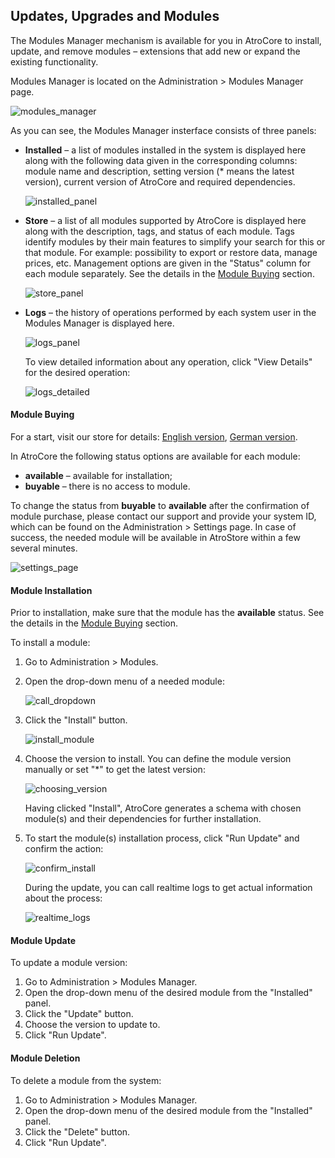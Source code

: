 ## Updates, Upgrades and Modules

The Modules Manager mechanism is available for you in AtroCore to install, update, and remove modules – extensions that add new or expand the existing functionality.

Modules Manager is located on the Administration > Modules Manager page.

![modules_manager](../_assets/administration/module-manager/module_manager_en.png)

As you can see, the Modules Manager insterface consists of three panels:

* **Installed** – a list of modules installed in the system is displayed here along with the following data given in the corresponding columns: module name and description, setting version (* means the latest version), current version of AtroCore and required dependencies.

  ![installed_panel](../_assets/administration/module-manager/module_manager_installed_en.png)
  
* **Store** – a list of all modules supported by AtroCore is displayed here along with the description, tags, and status of each module. Tags identify modules by their main features to simplify your search for this or that module. For example: possibility to export or restore data, manage prices, etc. Management options are given in the "Status" column for each module separately. See the details in the [Module Buying](#module-buying) section.   

  ![store_panel](../_assets/administration/module-manager/module_manager_store_en.png)

* **Logs** – the history of operations performed by each system user in the Modules Manager is displayed here.

  ![logs_panel](../_assets/administration/module-manager/module_manager_logs_en.png)
  
  To view detailed information about any operation, click "View Details"  for the desired operation:
  
  ![logs_detailed](../_assets/administration/module-manager/module_manager_logs_detailed_en.png)

#### Module Buying

For a start, visit our store for details: [English version](https://atropim.com/store), [German version](https://atropim.com/de/shop).

In AtroCore the following status options are available for each module:

* **available** – available for installation;
* **buyable** – there is no access to module.

To change the status from **buyable** to **available** after the confirmation of module purchase, please contact our support and provide your system ID, which can be found on the Administration > Settings page. In case of success, the needed module will be available in AtroStore within a few several minutes.
<!-- давайте зробимо інтерактивним слово support, щоб по кліку на нього відкривалося вікно створення нового листа з імейлом нашого сапорту в полі To -->
    
![settings_page](../_assets/administration/module-manager/module_manager_settings_en.png)

#### Module Installation

Prior to installation, make sure that the module has the **available** status. See the details in the [Module Buying](#module-buying) section.

To install a module:

1. Go to Administration > Modules.
2. Open the drop-down menu of a needed module:

   ![call_dropdown](../_assets/administration/module-manager/module_manager_drondown_en.png)
3. Click the "Install" button.

   ![install_module](../_assets/administration/module-manager/module_manager_install_en.png)
4. Choose the version to install. You can define the module version manually or set "*" to get the latest version:

   ![choosing_version](../_assets/administration/module-manager/module_manager_versions_en.png)
   
   Having clicked "Install", AtroCore generates a schema with chosen module(s) and their dependencies for further installation.

5. To start the module(s) installation process, click "Run Update" and confirm the action: 
   
   ![confirm_install](../_assets/administration/module-manager/module_manager_confirm_en.png)

   During the update, you can call realtime logs to get actual information about the process:
   
   ![realtime_logs](../_assets/administration/module-manager/module_manager_realtime_logs_en.png)

#### Module Update

To update a module version:

1. Go to Administration > Modules Manager.
2. Open the drop-down menu of the desired module from the "Installed" panel.
3. Click the "Update" button.
4. Choose the version to update to.
5. Click "Run Update".

#### Module Deletion

To delete a module from the system:

1. Go to Administration > Modules Manager.
2. Open the drop-down menu of the desired module from the "Installed" panel.
3. Click the "Delete" button.
4. Click "Run Update".
